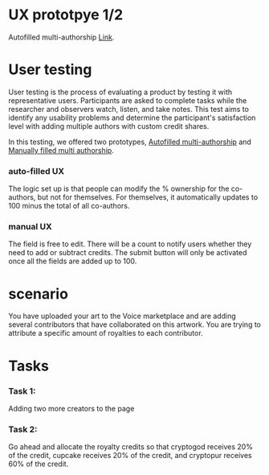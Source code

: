 # UX prototpye 1/2
Autofilled multi-authorship [Link](https://isabellawang0108.github.io/Multi-authorship-UX-testing-autoFill/).

# User testing
User testing is the process of evaluating a product by testing it with representative users. Participants are asked to complete tasks while the researcher and observers watch, listen, and take notes. This test aims to identify any usability problems and determine the participant's satisfaction level with adding multiple authors with custom credit shares.

In this testing, we offered two prototypes, [Autofilled multi-authorship](https://isabellawang0108.github.io/Multi-authorship-UX-testing-autoFill/) and [Manually filled multi authorship](https://isabellawang0108.github.io/Multi-authorship-UX-testing-manualFill/).

### auto-filled UX
The logic set up is that people can modify the % ownership for the co-authors, but not for themselves. For themselves, it automatically updates to 100 minus the total of all co-authors.

### manual UX
The field is free to edit. There will be a count to notify users whether they need to add or subtract credits. The submit button will only be activated once all the fields are added up to 100.


# scenario
You have uploaded your art to the Voice marketplace and are adding several contributors that have collaborated on this artwork. You are trying to attribute a specific amount of royalties to each contributor.

# Tasks

### Task 1:
 Adding two more creators to the page
### Task 2: 
Go ahead and allocate the royalty credits so that cryptogod receives 20% of the credit, cupcake receives 20% of the credit, and cryptopur receives 60% of the credit.

